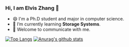 ### Hi, I am Elvis Zhang 👋
- 😄 I'm a Ph.D student and major in computer science.
- 🌱 I’m currently learning **Storage Systems**.
- 💬 Welcome to communicate with me.

[![Top Langs](https://github-readme-stats.vercel.app/api/top-langs/?username=zjs1224522500&layout=compact&langs_count=8)](https://github.com/anuraghazra/github-readme-stats)
[![Anurag's github stats](https://github-readme-stats.vercel.app/api?username=zjs1224522500&show_icons=true&theme=radical)](https://github.com/zjs1224522500/github-readme-stats)

<!--
**zjs1224522500/zjs1224522500** is a ✨ _special_ ✨ repository because its `README.md` (this file) appears on your GitHub profile.

Here are some ideas to get you started:

- 🔭 I’m currently working on ...
- 👯 I’m looking to collaborate on ...
- 🤔 I’m looking for help with ...
- 💬 Ask me about ...
- 📫 How to reach me: ...
- 😄 Pronouns: ...
- ⚡ Fun fact: ...
-->
